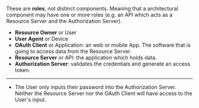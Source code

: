 These are **roles**, not distinct components. Meaning that a architectural component may have one or more roles (e.g. an API which acts as a Resource Server and the Authorization Server).
- **Resource Owner** or User
- **User Agent** or Device
- **OAuth Client** or Application: an web or mobile App. The software that is going to access data from the Resource Server.
- **Resource Server** or API: the application which holds data.
- **Authorization Server**: validates the credentials and generate an access token.
---
- The User only inputs their password into the Authorization Server. Neither the Resource Server nor the OAuth Client will have access to the User's input. 